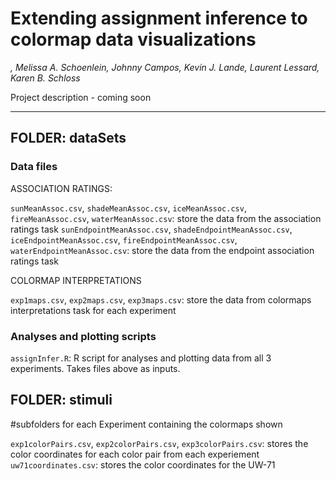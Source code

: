 # Extending assignment inference to colormap data visualizations

_, Melissa A. Schoenlein, Johnny Campos, Kevin J. Lande, Laurent Lessard, Karen B. Schloss_

Project description - coming soon

---


## FOLDER: dataSets
### Data files 

ASSOCIATION RATINGS: 

`sunMeanAssoc.csv`, `shadeMeanAssoc.csv`, `iceMeanAssoc.csv`, `fireMeanAssoc.csv`, `waterMeanAssoc.csv`: store the data from the association ratings task
`sunEndpointMeanAssoc.csv`, `shadeEndpointMeanAssoc.csv`, `iceEndpointMeanAssoc.csv`, `fireEndpointMeanAssoc.csv`, `waterEndpointMeanAssoc.csv`: store the data from the endpoint association ratings task


COLORMAP INTERPRETATIONS

`exp1maps.csv`, `exp2maps.csv`, `exp3maps.csv`: store the data from colormaps interpretations task for each experiment


### Analyses and plotting scripts

`assignInfer.R`: R script for analyses and plotting data from all 3 experiments. Takes files above as inputs.


## FOLDER: stimuli
#subfolders for each Experiment containing the colormaps shown 

`exp1colorPairs.csv`, `exp2colorPairs.csv`, `exp3colorPairs.csv`: stores the color coordinates for each color pair from each experiement
`uw71coordinates.csv`: stores the color coordinates for the UW-71

